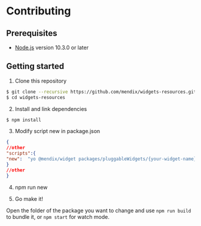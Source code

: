 # Contributing

## Prerequisites

-   [Node.js](https://nodejs.org) version 10.3.0 or later

## Getting started

1. Clone this repository

```sh
$ git clone --recursive https://github.com/mendix/widgets-resources.git
$ cd widgets-resources
```

2. Install and link dependencies

```sh
$ npm install
```

3. Modify script new in package.json
```json
{
//other
"scripts":{
"new":  "yo @mendix/widget packages/pluggableWidgets/{your-widget-name}-web"
}
//other
}
```

4. npm run new

1. Go make it!

Open the folder of the package you want to change and use `npm run build` to bundle it, or `npm start` for watch mode.
